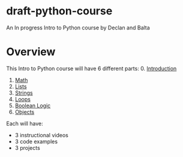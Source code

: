# draft-python-course
An In progress Intro to Python course by Declan and Balta

# Overview

This Intro to Python course will have 6 different parts:
0. [Introduction](https://github.com/skyrockprojects/draft-python-course/blob/master/introduction/README.MD)
1. [Math](https://github.com/skyrockprojects/draft-python-course/blob/master/math/README.MD)
2. [Lists](https://github.com/skyrockprojects/draft-python-course/blob/master/lists/README.MD)
3. [Strings](https://github.com/skyrockprojects/draft-python-course/blob/master/strings/README.MD)
4. [Loops](https://github.com/skyrockprojects/draft-python-course/blob/master/loops/README.MD)
5. [Boolean Logic](https://github.com/skyrockprojects/draft-python-course/blob/master/boolean-logic/README.MD)
6. [Objects](https://github.com/skyrockprojects/draft-python-course/blob/master/objects/README.MD)

Each will have:
* 3 instructional videos
* 3 code examples
* 3 projects